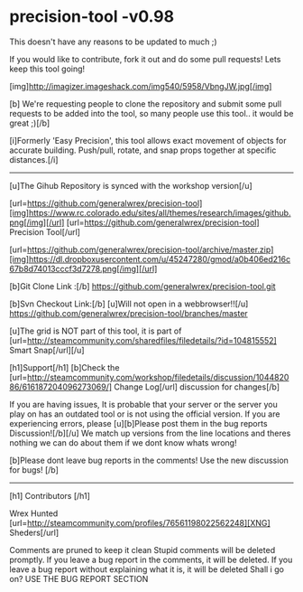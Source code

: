 precision-tool -v0.98
==============

This doesn't have any reasons to be updated to much ;)

If you would like to contribute, fork it out and do some pull requests!  Lets keep this tool going!

[img]http://imagizer.imageshack.com/img540/5958/VbngJW.jpg[/img]



[b] We're requesting people to clone the repository and submit some pull requests to be added into the tool, so many people use this tool.. it would be great ;)[/b]


[i]Formerly 'Easy Precision', this tool allows exact movement of objects for accurate building. Push/pull, rotate, and snap props together at specific distances.[/i]

______________________________________________________________________________


[u]The Gihub Repository is synced with the workshop version[/u] 


[url=https://github.com/generalwrex/precision-tool][img]https://www.rc.colorado.edu/sites/all/themes/research/images/github.png[/img][/url]
[url=https://github.com/generalwrex/precision-tool] Precision Tool[/url]

[url=https://github.com/generalwrex/precision-tool/archive/master.zip][img]https://dl.dropboxusercontent.com/u/45247280/gmod/a0b406ed216c67b8d74013cccf3d7278.png[/img][/url]

[b]Git Clone Link :[/b]
https://github.com/generalwrex/precision-tool.git

[b]Svn Checkout Link:[/b]  [u]Will not open in a webbrowser!![/u]
https://github.com/generalwrex/precision-tool/branches/master



[u]The grid is NOT part of this tool, it is part of [url=http://steamcommunity.com/sharedfiles/filedetails/?id=104815552] Smart Snap[/url][/u]



[h1]Support[/h1]
[b]Check the [url=http://steamcommunity.com/workshop/filedetails/discussion/104482086/616187204096273069/] Change Log[/url] discussion for changes[/b]

If you are having issues, It is probable that your server or the server you play on has an outdated tool or is not using the official version. If you are experiencing errors, please [u][b]Please post them in the bug reports Discussion![/b][/u] We match up versions from the line locations and theres nothing we can do about them if we dont know whats wrong! 


[b]Please dont leave bug reports in the comments! Use the new discussion for bugs! [/b]

____________________________________________________________________________

[h1] Contributors [/h1]

Wrex
Hunted
[url=http://steamcommunity.com/profiles/76561198022562248][XNG] Sheders[/url]


Comments are pruned to keep it clean
Stupid comments will be deleted promptly.
If you leave a bug report in the comments, it will be deleted.
If you leave a bug report without explaining what it is, it will be deleted
Shall i go on? 
USE THE BUG REPORT SECTION
